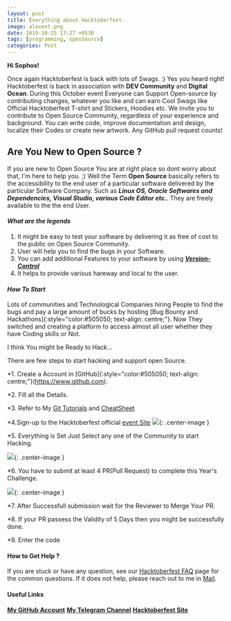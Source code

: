 ```yaml
---
layout: post
title: Everything about Hacktoberfest.
image: alexent.png
date: 2019-10-25 17:27 +0530
tags: [programming, openSource]
categories: Post
---
```



**Hi Sophos!**

Once again Hacktoberfest is back with lots of Swags. :)   Yes you heard right! Hacktoberfest is back in association with   **DEV Community** and **Digital Ocean**. 
During  this October event Everyone can Support Open-source by contributing changes, whatever you like and can earn Cool Swags like Official Hacktoberfest T-shirt and Stickers, Hoodies etc.  We invite you to contribute to Open Source Community, regardless of your experience and background. You can write code, improve documentation and design, localize their Codes or create new artwork. Any GitHub pull request counts! 

## Are You New to Open Source ?


If you are new to Open Source You are at right place so dont worry about that, I'm here to help you. ;)
Well  the Term **Open Source** basically refers to the accessibility to the end user of a particular software delivered by the particular Software Company. Such as ***Linux OS, Oracle Softwares and Dependencies, Visual Studio, various Code Editor etc.***. They are freely available to the the end User.

 #### *What are the legends*
  1. It might be easy to test your software by delivering it as free of cost to the public on Open Source Community.
  2. User will help you to find the bugs in your Software.
  3. You can add additional Features to your software by using ***[Version- Control](https://codewithdev.me/2019/08/15/How-to-use-git/)***
  4. It helps to provide various hareway and local to the user.
  
  
  
#### *How To Start*

Lots of communities and Technological Companies hiring People to find the bugs and pay a large amount of bucks by hosting [Bug Bounty and Hackathons]{:style="color:#505050; text-align: centre;"}. Now They switched and creating a platform to access almost all user whether they have Coding skills or Not. 

I think You might be Ready to Hack...

There are few steps to start hacking and support open Source.

 *1. Create a Account in [GitHub]{:style="color:#505050; text-align: centre;"}(https://www.github.com).

 *2. Fill all the Details. 

 *3. Refer to My [Git Tutorials](https://codewithdev.me/2019/08/15/How-to-use-git/) and [CheatSheet](https://codewithdev.me/2019/08/21/Git-Commands-CheatSheet/)

*4.Sign-up to the Hacktoberfest official [event Site](https://hacktoberfest.digitalocean.com/) 
![]({{site.baseurl}}/images/hack1.png){: .center-image }

*5. Everything is Set Just Select any one of the Community to start Hacking.

![]({{site.baseurl}}/images/hack2.png){: .center-image }


*6. You have to submit at least 4 PR(Pull Request) to complete this Year's Challenge.

![]({{site.baseurl}}/images/hack3.png){: .center-image }


*7. After Successfull submission wait for the Reviewer to Merge Your PR.

*8. If your PR passess the Validity of 5 Days then you might be successfully done.

*9. Enter the code


#### How to Get Help ?

If you are stuck or have any question, see our [Hacktoberfest FAQ](https://hacktoberfest.digitalocean.com/faq) page for the common questions. If it does not help, please reach out to me in [Mail](admin@codewithdev.me).


#### Useful Links

**[My GitHub Account](https://github.com/codewithdev)**
**[My Telegram Channel](https://t.me/joinchat/Ihu1hhB_c5K_z7KzyrTIxQ)**
**[Hacktoberfest Site](https://https://hacktoberfest.digitalocean.com/)**



